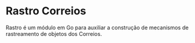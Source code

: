 # Rastro Correios

Rastro é um módulo em Go para auxiliar a construção de mecanismos de rastreamento de objetos dos Correios.



